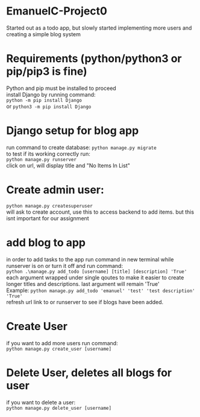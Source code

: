 # EmanuelC-Project0
Started out as a todo app, but slowly started implementing more users and creating a simple blog system

# Requirements (python/python3 or pip/pip3 is fine)
Python and pip must be installed to proceed <br />
install Django by running command: <br />
```python -m pip install Django``` <br />
or ```python3 -m pip install Django```

# Django setup for blog app
run command to create database: ```python manage.py migrate``` <br /> 
to test if its working correctly run: <br />
```python manage.py runserver``` <br />
click on url, will display title and "No Items In List"
# Create admin user:
```python manage.py createsuperuser``` <br />
will ask to create account, use this to access backend to add items. but this isnt important for our assignment
# add blog to app
in order to add tasks to the app run command in new terminal while runserver is on or turn it off and run command: <br />
``` python .\manage.py add_todo [username] [title] [description] 'True' ``` <br />
each argument wrapped under single qoutes to make it easier to create longer titles and descriptions. last argument will remain 'True' <br /> 
Example: ```python manage.py add_todo 'emanuel' 'test' 'test description' 'True' ``` <br />
refresh url link to or runserver to see if blogs have been added. <br />
# Create User
if you want to add more users run command: <br />
```python manage.py create_user [username] ``` <br />
# Delete User, deletes all blogs for user
if you want to delete a user: <br />
```python manage.py delete_user [username] ``` <br />
